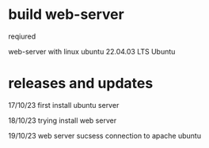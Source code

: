 # build web-server
reqiured

web-server with linux ubuntu 22.04.03 LTS Ubuntu
	
# releases and updates
17/10/23 first install ubuntu server

18/10/23 trying install web server

19/10/23 web server sucsess connection to apache ubuntu
